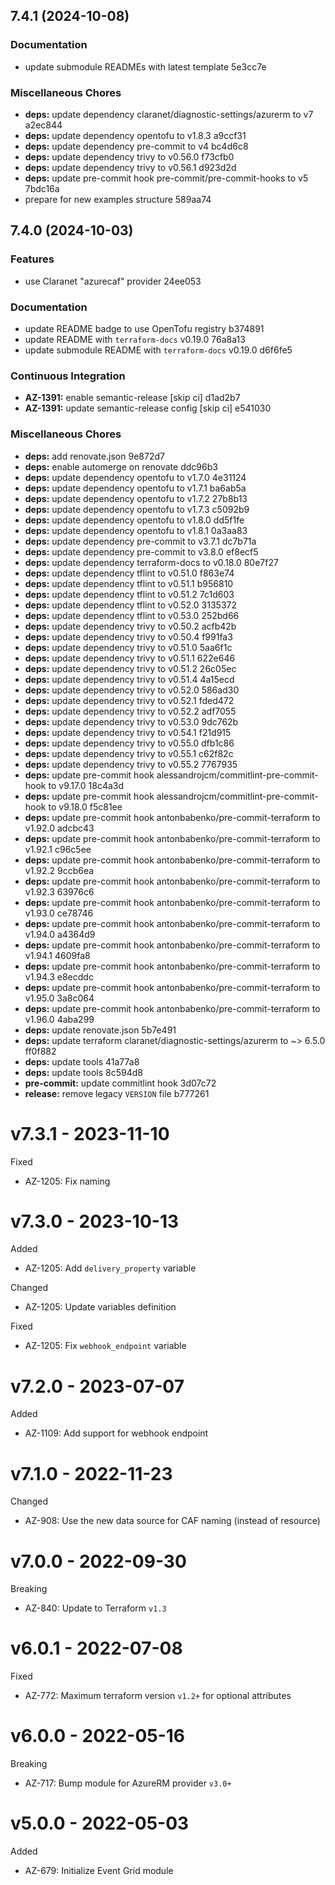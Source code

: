 ## 7.4.1 (2024-10-08)

### Documentation

* update submodule READMEs with latest template 5e3cc7e

### Miscellaneous Chores

* **deps:** update dependency claranet/diagnostic-settings/azurerm to v7 a2ec844
* **deps:** update dependency opentofu to v1.8.3 a9ccf31
* **deps:** update dependency pre-commit to v4 bc4d6c8
* **deps:** update dependency trivy to v0.56.0 f73cfb0
* **deps:** update dependency trivy to v0.56.1 d923d2d
* **deps:** update pre-commit hook pre-commit/pre-commit-hooks to v5 7bdc16a
* prepare for new examples structure 589aa74

## 7.4.0 (2024-10-03)

### Features

* use Claranet "azurecaf" provider 24ee053

### Documentation

* update README badge to use OpenTofu registry b374891
* update README with `terraform-docs` v0.19.0 76a8a13
* update submodule README with `terraform-docs` v0.19.0 d6f6fe5

### Continuous Integration

* **AZ-1391:** enable semantic-release [skip ci] d1ad2b7
* **AZ-1391:** update semantic-release config [skip ci] e541030

### Miscellaneous Chores

* **deps:** add renovate.json 9e872d7
* **deps:** enable automerge on renovate ddc96b3
* **deps:** update dependency opentofu to v1.7.0 4e31124
* **deps:** update dependency opentofu to v1.7.1 ba6ab5a
* **deps:** update dependency opentofu to v1.7.2 27b8b13
* **deps:** update dependency opentofu to v1.7.3 c5092b9
* **deps:** update dependency opentofu to v1.8.0 dd5f1fe
* **deps:** update dependency opentofu to v1.8.1 0a3aa83
* **deps:** update dependency pre-commit to v3.7.1 dc7b71a
* **deps:** update dependency pre-commit to v3.8.0 ef8ecf5
* **deps:** update dependency terraform-docs to v0.18.0 80e7f27
* **deps:** update dependency tflint to v0.51.0 f863e74
* **deps:** update dependency tflint to v0.51.1 b956810
* **deps:** update dependency tflint to v0.51.2 7c1d603
* **deps:** update dependency tflint to v0.52.0 3135372
* **deps:** update dependency tflint to v0.53.0 252bd66
* **deps:** update dependency trivy to v0.50.2 acfb42b
* **deps:** update dependency trivy to v0.50.4 f991fa3
* **deps:** update dependency trivy to v0.51.0 5aa6f1c
* **deps:** update dependency trivy to v0.51.1 622e646
* **deps:** update dependency trivy to v0.51.2 26c05ec
* **deps:** update dependency trivy to v0.51.4 4a15ecd
* **deps:** update dependency trivy to v0.52.0 586ad30
* **deps:** update dependency trivy to v0.52.1 fded472
* **deps:** update dependency trivy to v0.52.2 adf7055
* **deps:** update dependency trivy to v0.53.0 9dc762b
* **deps:** update dependency trivy to v0.54.1 f21d915
* **deps:** update dependency trivy to v0.55.0 dfb1c86
* **deps:** update dependency trivy to v0.55.1 c62f82c
* **deps:** update dependency trivy to v0.55.2 7767935
* **deps:** update pre-commit hook alessandrojcm/commitlint-pre-commit-hook to v9.17.0 18c4a3d
* **deps:** update pre-commit hook alessandrojcm/commitlint-pre-commit-hook to v9.18.0 f5c81ee
* **deps:** update pre-commit hook antonbabenko/pre-commit-terraform to v1.92.0 adcbc43
* **deps:** update pre-commit hook antonbabenko/pre-commit-terraform to v1.92.1 c96c5ee
* **deps:** update pre-commit hook antonbabenko/pre-commit-terraform to v1.92.2 9ccb6ea
* **deps:** update pre-commit hook antonbabenko/pre-commit-terraform to v1.92.3 63976c6
* **deps:** update pre-commit hook antonbabenko/pre-commit-terraform to v1.93.0 ce78746
* **deps:** update pre-commit hook antonbabenko/pre-commit-terraform to v1.94.0 a4364d9
* **deps:** update pre-commit hook antonbabenko/pre-commit-terraform to v1.94.1 4609fa8
* **deps:** update pre-commit hook antonbabenko/pre-commit-terraform to v1.94.3 e8ecddc
* **deps:** update pre-commit hook antonbabenko/pre-commit-terraform to v1.95.0 3a8c064
* **deps:** update pre-commit hook antonbabenko/pre-commit-terraform to v1.96.0 4aba299
* **deps:** update renovate.json 5b7e491
* **deps:** update terraform claranet/diagnostic-settings/azurerm to ~> 6.5.0 ff0f882
* **deps:** update tools 41a77a8
* **deps:** update tools 8c594d8
* **pre-commit:** update commitlint hook 3d07c72
* **release:** remove legacy `VERSION` file b777261

# v7.3.1 - 2023-11-10

Fixed
  * AZ-1205: Fix naming

# v7.3.0 - 2023-10-13

Added
  * AZ-1205: Add `delivery_property` variable

Changed
  * AZ-1205: Update variables definition

Fixed
  * AZ-1205: Fix `webhook_endpoint` variable

# v7.2.0 - 2023-07-07

Added
  * AZ-1109: Add support for webhook endpoint

# v7.1.0 - 2022-11-23

Changed
  * AZ-908: Use the new data source for CAF naming (instead of resource)

# v7.0.0 - 2022-09-30

Breaking
  * AZ-840: Update to Terraform `v1.3`

# v6.0.1 - 2022-07-08

Fixed
  * AZ-772: Maximum terraform version `v1.2+` for optional attributes

# v6.0.0 - 2022-05-16

Breaking
  * AZ-717: Bump module for AzureRM provider `v3.0+`

# v5.0.0 - 2022-05-03

Added
  * AZ-679: Initialize Event Grid module
